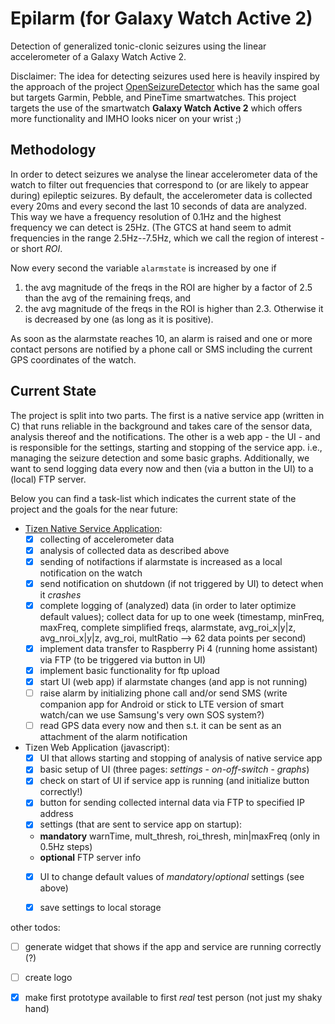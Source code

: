 # Epilarm (for Galaxy Watch Active 2)
Detection of generalized tonic-clonic seizures using the linear accelerometer of a Galaxy Watch Active 2.

Disclaimer: The idea for detecting seizures used here is heavily inspired by the approach of the project [OpenSeizureDetector](https://github.com/OpenSeizureDetector) which has the same goal but targets Garmin, Pebble, and PineTime smartwatches.
This project targets the use of the smartwatch **Galaxy Watch Active 2** which offers more functionality and IMHO looks nicer on your wrist ;)

## Methodology
In order to detect seizures we analyse the linear accelerometer data of the watch to filter out frequencies that correspond to (or are likely to appear during) epileptic seizures.
By default, the accelerometer data is collected every 20ms and every second the last 10 seconds of data are analyzed. This way we have a frequency resolution of 0.1Hz and the highest frequency we can detect is 25Hz. 
(The GTCS at hand seem to admit frequencies in the range 2.5Hz--7.5Hz, which we call the region of interest - or short _ROI_.

Now every second the variable `alarmstate` is increased by one if
1. the avg magnitude of the freqs in the ROI are higher by a factor of 2.5 than the avg of the remaining freqs, and
2. the avg magnitude of the freqs in the ROI is higher than 2.3.
Otherwise it is decreased by one (as long as it is positive). 

As soon as the alarmstate reaches 10, an alarm is raised and one or more contact persons are notified by a phone call or SMS including the current GPS coordinates of the watch.


## Current State
The project is split into two parts. The first is a native service app (written in C) that runs reliable in the background and takes care of the sensor data, analysis thereof and the notifications. The other is a web app - the UI - and is responsible for the settings, starting and stopping of the service app. i.e., managing the seizure detection and some basic graphs. Additionally, we want to send logging data every now and then (via a button in the UI) to a (local) FTP server.

Below you can find a task-list which indicates the current state of the project and the goals for the near future:

- [Tizen Native Service Application](https://docs.tizen.org/application/native/guides/applications/service-app/):
  - [x] collecting of accelerometer data
  - [x] analysis of collected data as described above
  - [x] sending of notifactions if alarmstate is increased as a local notification on the watch
  - [x] send notification on shutdown (if not triggered by UI) to detect when it _crashes_
  - [x] complete logging of (analyzed) data (in order to later optimize default values); collect data for up to one week (timestamp, minFreq, maxFreq, complete simplified freqs, alarmstate, avg_roi_x|y|z, avg_nroi_x|y|z, avg_roi, multRatio --> 62 data points per second)
  - [x] implement data transfer to Raspberry Pi 4 (running home assistant) via FTP (to be triggered via button in UI)
  - [x] implement basic functionality for ftp upload
  - [x] start UI (web app) if alarmstate changes (and app is not running)
  - [ ] raise alarm by initializing phone call and/or send SMS (write companion app for Android or stick to LTE version of smart watch/can we use Samsung's very own SOS system?)
  - [ ] read GPS data every now and then s.t. it can be sent as an attachment of the alarm notification 
 
- Tizen Web Application (javascript):
  - [x] UI that allows starting and stopping of analysis of native service app
  - [x] basic setup of UI (three pages: _settings_ - _on-off-switch_ - _graphs_)
  - [x] check on start of UI if service app is running (and initialize button correctly!)
  - [x] button for sending collected internal data via FTP to specified IP address
  - [x] settings (that are sent to service app on startup):
   - **mandatory** warnTime, mult_thresh, roi_thresh, min|maxFreq (only in 0.5Hz steps)
   - **optional**  FTP server info 
  - [x] UI to change default values of *mandatory*/*optional* settings (see above)
  - [x] save settings to local storage


other todos:
 - [ ] generate widget that shows if the app and service are running correctly (?)
 - [ ] create logo
 - [x] make first prototype available to first _real_ test person (not just my shaky hand)
 
